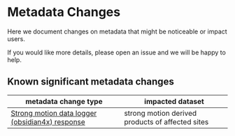 # Metadata Changes

Here we document changes on metadata that might be noticeable or impact users.

If you would like more details, please open an issue and we will be happy to help.

## Known significant metadata changes

metadata change type | impacted dataset 
-- | --
[Strong motion data logger (obsidian4x) response](strongmotion_obsidian4x_response.md) | strong motion derived products of affected sites
